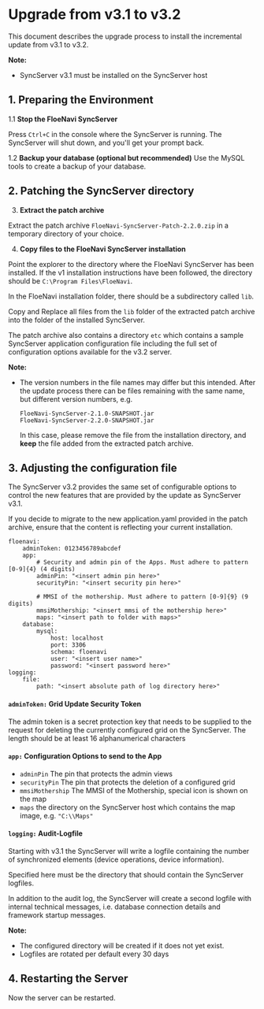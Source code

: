 # Upgrade from v3.1 to v3.2

This document describes the upgrade process to install
the incremental update from v3.1 to v3.2.

**Note:**

- SyncServer v3.1 must be installed on the SyncServer host

## 1. Preparing the Environment

1.1 **Stop the FloeNavi SyncServer**

   Press `Ctrl+C` in the console where the SyncServer is running. The SyncServer will shut down, and you'll get your 
   prompt back.
   
1.2 **Backup your database (optional but recommended)**
   Use the MySQL tools to create a backup of your database.
   

## 2. Patching the SyncServer directory

3. **Extract the patch archive**
   
Extract the patch archive `FloeNavi-SyncServer-Patch-2.2.0.zip` 
in a temporary directory of your choice.
   
4. **Copy files to the FloeNavi SyncServer installation**
   
Point the explorer to the directory where the FloeNavi SyncServer 
has been installed.
If the v1 installation instructions have been followed, 
the directory should be `C:\Program Files\FloeNavi`.
   
In the FloeNavi installation folder, 
there should be a subdirectory called `lib`.
    
Copy and Replace all files from the `lib` folder of the extracted patch
archive into the folder of the installed SyncServer.

The patch archive also contains a directory `etc` 
which contains a sample SyncServer application configuration file 
including the full set
of configuration options available for the v3.2 server.

**Note:** 

- The version numbers in the file names may differ but this intended. 
  After the update process there can be files remaining with the same name,
  but different version numbers, e.g.
  ```
  FloeNavi-SyncServer-2.1.0-SNAPSHOT.jar
  FloeNavi-SyncServer-2.2.0-SNAPSHOT.jar
  ```
  In this case, please remove the file from the installation directory,
  and **keep** the file added from the extracted patch archive.

## 3. Adjusting the configuration file
  
The SyncServer v3.2 provides the same set of configurable options 
to control the new features that are provided by the update as SyncServer v3.1.

If you decide to migrate to the new application.yaml provided in the patch archive, ensure that
the content is reflecting your current installation.

```
floenavi:
    adminToken: 0123456789abcdef
    app:
        # Security and admin pin of the Apps. Must adhere to pattern [0-9]{4} (4 digits)
        adminPin: "<insert admin pin here>"
        securityPin: "<insert security pin here>"

        # MMSI of the mothership. Must adhere to pattern [0-9]{9} (9 digits)
        mmsiMothership: "<insert mmsi of the mothership here>"
        maps: "<insert path to folder with maps>"
    database:
        mysql:
            host: localhost
            port: 3306
            schema: floenavi
            user: "<insert user name>"
            password: "<insert password here>"
logging:
    file:
        path: "<insert absolute path of log directory here>"
```

#### `adminToken:` Grid Update Security Token

The admin token is a secret protection key that needs to be supplied 
to the request for deleting the currently configured grid on the SyncServer.
The length should be at least 16 alphanumerical characters

#### `app:` Configuration Options to send to the App
- `adminPin` The pin that protects the admin views
- `securityPin` The pin that protects the deletion of a configured grid
- `mmsiMothership` The MMSI of the Mothership, special icon is shown on the map
- `maps` the directory on the SyncServer host which contains the map image, e.g. `"C:\\Maps"`

#### `logging:` Audit-Logfile

Starting with v3.1 the SyncServer will write a logfile containing the number
of synchronized elements (device operations, device information).

Specified here must be the directory that should contain the SyncServer logfiles.

In addition to the audit log, the SyncServer will create a second logfile with
internal technical messages, i.e. database connection details and framework startup messages.

**Note:**
- The configured directory will be created if it does not yet exist.
- Logfiles are rotated per default every 30 days

## 4. Restarting the Server

Now the server can be restarted.
